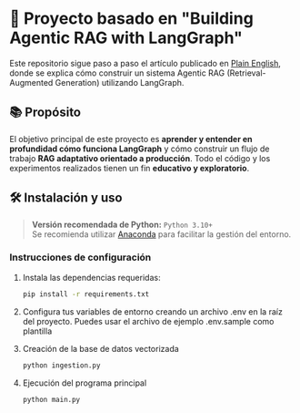 # 🚀 Proyecto basado en "Building Agentic RAG with LangGraph"

Este repositorio sigue paso a paso el artículo publicado en [Plain English](https://ai.plainenglish.io/building-agentic-rag-with-langgraph-mastering-adaptive-rag-for-production-c2c4578c836a), donde se explica cómo construir un sistema Agentic RAG (Retrieval-Augmented Generation) utilizando LangGraph.

## 📚 Propósito

El objetivo principal de este proyecto es **aprender y entender en profundidad cómo funciona LangGraph** y cómo construir un flujo de trabajo **RAG adaptativo orientado a producción**. Todo el código y los experimentos realizados tienen un fin **educativo y exploratorio**.

## 🛠️ Instalación y uso
> **Versión recomendada de Python:** `Python 3.10+`  
> Se recomienda utilizar [Anaconda](https://anaconda.org/anaconda/python) para facilitar la gestión del entorno.

### Instrucciones de configuración

1. Instala las dependencias requeridas:  
   ```bash
   pip install -r requirements.txt
   ```

2. Configura tus variables de entorno creando un archivo .env en la raíz del proyecto. Puedes usar el archivo de ejemplo .env.sample como plantilla

3. Creación de la base de datos vectorizada
    ```bash
   python ingestion.py
   ```

4. Ejecución del programa principal
    ```bash
    python main.py
    ```